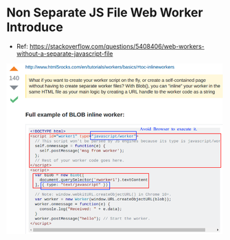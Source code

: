 # Non Separate JS File Web Worker Introduce

- Ref: https://stackoverflow.com/questions/5408406/web-workers-without-a-separate-javascript-file

![Alt text](https://raw.githubusercontent.com/scott1028/HTML5-Web-Worker-Study/master/sample01.png "sample01.png")

